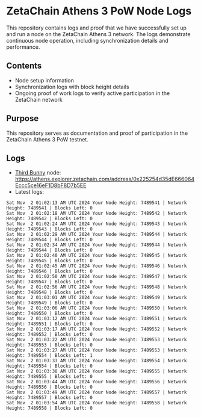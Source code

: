 # ZetaChain Athens 3 PoW Node Logs
This repository contains logs and proof that we have successfully set up and run a node on the ZetaChain Athens 3 network. The logs demonstrate continuous node operation, including synchronization details and performance.

## Contents
- Node setup information
- Synchronization logs with block height details
- Ongoing proof of work logs to verify active participation in the ZetaChain network

## Purpose
This repository serves as documentation and proof of participation in the ZetaChain Athens 3 PoW testnet.

## Logs

- [Third Bunny](https://thirdbunny.xyz/) node: https://athens.explorer.zetachain.com/address/0x225254d35dE666064Eccc5ce16eF1D8bF8D7b5EE
- Latest logs:
```
Sat Nov  2 01:02:13 AM UTC 2024 Your Node Height: 7489541 | Network Height: 7489541 | Blocks Left: 0
Sat Nov  2 01:02:18 AM UTC 2024 Your Node Height: 7489542 | Network Height: 7489542 | Blocks Left: 0
Sat Nov  2 01:02:24 AM UTC 2024 Your Node Height: 7489543 | Network Height: 7489543 | Blocks Left: 0
Sat Nov  2 01:02:29 AM UTC 2024 Your Node Height: 7489544 | Network Height: 7489544 | Blocks Left: 0
Sat Nov  2 01:02:34 AM UTC 2024 Your Node Height: 7489544 | Network Height: 7489544 | Blocks Left: 0
Sat Nov  2 01:02:40 AM UTC 2024 Your Node Height: 7489545 | Network Height: 7489545 | Blocks Left: 0
Sat Nov  2 01:02:45 AM UTC 2024 Your Node Height: 7489546 | Network Height: 7489546 | Blocks Left: 0
Sat Nov  2 01:02:50 AM UTC 2024 Your Node Height: 7489547 | Network Height: 7489547 | Blocks Left: 0
Sat Nov  2 01:02:56 AM UTC 2024 Your Node Height: 7489548 | Network Height: 7489548 | Blocks Left: 0
Sat Nov  2 01:03:01 AM UTC 2024 Your Node Height: 7489549 | Network Height: 7489549 | Blocks Left: 0
Sat Nov  2 01:03:06 AM UTC 2024 Your Node Height: 7489550 | Network Height: 7489550 | Blocks Left: 0
Sat Nov  2 01:03:12 AM UTC 2024 Your Node Height: 7489551 | Network Height: 7489551 | Blocks Left: 0
Sat Nov  2 01:03:17 AM UTC 2024 Your Node Height: 7489552 | Network Height: 7489552 | Blocks Left: 0
Sat Nov  2 01:03:22 AM UTC 2024 Your Node Height: 7489553 | Network Height: 7489553 | Blocks Left: 0
Sat Nov  2 01:03:27 AM UTC 2024 Your Node Height: 7489553 | Network Height: 7489554 | Blocks Left: 1
Sat Nov  2 01:03:33 AM UTC 2024 Your Node Height: 7489554 | Network Height: 7489554 | Blocks Left: 0
Sat Nov  2 01:03:38 AM UTC 2024 Your Node Height: 7489555 | Network Height: 7489555 | Blocks Left: 0
Sat Nov  2 01:03:44 AM UTC 2024 Your Node Height: 7489556 | Network Height: 7489556 | Blocks Left: 0
Sat Nov  2 01:03:49 AM UTC 2024 Your Node Height: 7489557 | Network Height: 7489557 | Blocks Left: 0
Sat Nov  2 01:03:54 AM UTC 2024 Your Node Height: 7489558 | Network Height: 7489558 | Blocks Left: 0
```
